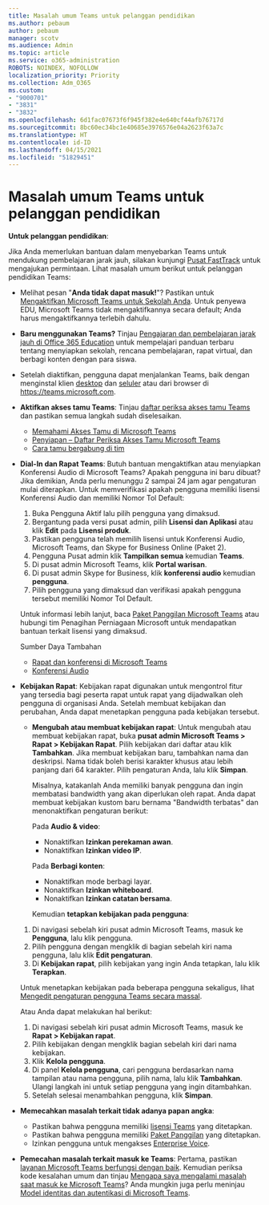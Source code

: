```yaml
---
title: Masalah umum Teams untuk pelanggan pendidikan
ms.author: pebaum
author: pebaum
manager: scotv
ms.audience: Admin
ms.topic: article
ms.service: o365-administration
ROBOTS: NOINDEX, NOFOLLOW
localization_priority: Priority
ms.collection: Adm_O365
ms.custom:
- "9000701"
- "3831"
- "3832"
ms.openlocfilehash: 6d1fac07673f6f945f382e4e640cf44afb76717d
ms.sourcegitcommit: 8bc60ec34bc1e40685e3976576e04a2623f63a7c
ms.translationtype: HT
ms.contentlocale: id-ID
ms.lasthandoff: 04/15/2021
ms.locfileid: "51829451"
---
```

# <a name="teams-common-issues-for-education-customers"></a>Masalah umum Teams untuk pelanggan pendidikan

**Untuk pelanggan pendidikan**:

Jika Anda memerlukan bantuan dalam menyebarkan Teams untuk mendukung pembelajaran jarak jauh, silakan kunjungi [Pusat FastTrack](https://www.microsoft.com/fasttrack) untuk mengajukan permintaan. Lihat masalah umum berikut untuk pelanggan pendidikan Teams:

- Melihat pesan "**Anda tidak dapat masuk!**"? Pastikan untuk [Mengaktifkan Microsoft Teams untuk Sekolah Anda](https://docs.microsoft.com/microsoft-365/education/intune-edu-trial/enable-microsoft-teams). Untuk penyewa EDU, Microsoft Teams tidak mengaktifkannya secara default; Anda harus mengaktifkannya terlebih dahulu.

- **Baru menggunakan Teams?** Tinjau [Pengajaran dan pembelajaran jarak jauh di Office 365 Education](https://support.office.com/article/remote-teaching-and-learning-in-office-365-education-f651ccae-7b65-478b-8366-51bb884025c4) untuk mempelajari panduan terbaru tentang menyiapkan sekolah, rencana pembelajaran, rapat virtual, dan berbagi konten dengan para siswa.

- Setelah diaktifkan, pengguna dapat menjalankan Teams, baik dengan menginstal klien [desktop](https://docs.microsoft.com/MicrosoftTeams/get-clients#desktop-client) dan [seluler](https://docs.microsoft.com/MicrosoftTeams/get-clients#mobile-clients) atau dari browser di https://teams.microsoft.com.

- **Aktifkan akses tamu Teams**: Tinjau [daftar periksa akses tamu Teams](https://docs.microsoft.com/microsoftteams/guest-access-checklist) dan pastikan semua langkah sudah diselesaikan.
    - [Memahami Akses Tamu di Microsoft Teams](https://docs.microsoft.com/microsoftteams/guest-access)
    - [Penyiapan – Daftar Periksa Akses Tamu Microsoft Teams](https://docs.microsoft.com/microsoftteams/guest-access-checklist)
    - [Cara tamu bergabung di tim](https://docs.microsoft.com/microsoftteams/guest-joins)

- **Dial-In dan Rapat Teams**: Butuh bantuan mengaktifkan atau menyiapkan Konferensi Audio di Microsoft Teams? Apakah pengguna ini baru dibuat? Jika demikian, Anda perlu menunggu 2 sampai 24 jam agar pengaturan mulai diterapkan. Untuk memverifikasi apakah pengguna memiliki lisensi Konferensi Audio dan memiliki Nomor Tol Default:
    1. Buka Pengguna Aktif lalu pilih pengguna yang dimaksud.
    2. Bergantung pada versi pusat admin, pilih **Lisensi dan Aplikasi** atau klik **Edit** pada **Lisensi produk**.
    3. Pastikan pengguna telah memilih lisensi untuk Konferensi Audio, Microsoft Teams, dan Skype for Business Online (Paket 2).
    4. Pengguna Pusat admin klik **Tampilkan semua** kemudian **Teams**.
    5. Di pusat admin Microsoft Teams, klik **Portal warisan**.
    6. Di pusat admin Skype for Business, klik **konferensi audio** kemudian **pengguna**.
    7. Pilih pengguna yang dimaksud dan verifikasi apakah pengguna tersebut memiliki Nomor Tol Default.

    Untuk informasi lebih lanjut, baca [Paket Panggilan Microsoft Teams](https://docs.microsoft.com/microsoftteams/calling-plans-for-office-365) atau hubungi tim Penagihan Perniagaan Microsoft untuk mendapatkan bantuan terkait lisensi yang dimaksud.

    Sumber Daya Tambahan

    - [Rapat dan konferensi di Microsoft Teams](https://docs.microsoft.com/microsoftteams/deploy-meetings-microsoft-teams-landing-page)
    - [Konferensi Audio](https://docs.microsoft.com/microsoftteams/audio-conferencing-in-office-365)

- **Kebijakan Rapat**: Kebijakan rapat digunakan untuk mengontrol fitur yang tersedia bagi peserta rapat untuk rapat yang dijadwalkan oleh pengguna di organisasi Anda. Setelah membuat kebijakan dan perubahan, Anda dapat menetapkan pengguna pada kebijakan tersebut.

    - **Mengubah atau membuat kebijakan rapat**: Untuk mengubah atau membuat kebijakan rapat, buka **pusat admin Microsoft Teams > Rapat > Kebijakan Rapat**. Pilih kebijakan dari daftar atau klik **Tambahkan**. Jika membuat kebijakan baru, tambahkan nama dan deskripsi. Nama tidak boleh berisi karakter khusus atau lebih panjang dari 64 karakter. Pilih pengaturan Anda, lalu klik **Simpan**. 
    
        Misalnya, katakanlah Anda memiliki banyak pengguna dan ingin membatasi bandwidth yang akan diperlukan oleh rapat. Anda dapat membuat kebijakan kustom baru bernama "Bandwidth terbatas" dan menonaktifkan pengaturan berikut:

        Pada **Audio & video**:
        - Nonaktifkan **Izinkan perekaman awan**.
        - Nonaktifkan **Izinkan video IP**.

        Pada **Berbagi konten**:

        - Nonaktifkan mode berbagi layar.
        - Nonaktifkan **Izinkan whiteboard**.
        - Nonaktifkan **Izinkan catatan bersama**.

        Kemudian **tetapkan kebijakan pada pengguna**:

    1. Di navigasi sebelah kiri pusat admin Microsoft Teams, masuk ke **Pengguna**, lalu klik pengguna.
    2. Pilih pengguna dengan mengklik di bagian sebelah kiri nama pengguna, lalu klik **Edit pengaturan**.
    3. Di **Kebijakan rapat**, pilih kebijakan yang ingin Anda tetapkan, lalu klik **Terapkan**.

    Untuk menetapkan kebijakan pada beberapa pengguna sekaligus, lihat [Mengedit pengaturan pengguna Teams secara massal](https://docs.microsoft.com/microsoftteams/edit-user-settings-in-bulk).

    Atau Anda dapat melakukan hal berikut:
    1. Di navigasi sebelah kiri pusat admin Microsoft Teams, masuk ke **Rapat > Kebijakan rapat**.
    2. Pilih kebijakan dengan mengklik bagian sebelah kiri dari nama kebijakan.
    3. Klik **Kelola pengguna**.
    4. Di panel **Kelola pengguna**, cari pengguna berdasarkan nama tampilan atau nama pengguna, pilih nama, lalu klik **Tambahkan**. Ulangi langkah ini untuk setiap pengguna yang ingin ditambahkan.
    5. Setelah selesai menambahkan pengguna, klik **Simpan**.

- **Memecahkan masalah terkait tidak adanya papan angka**:
    - Pastikan bahwa pengguna memiliki [lisensi Teams](https://docs.microsoft.com/MicrosoftTeams/assign-teams-licenses) yang ditetapkan.
    - Pastikan bahwa pengguna memiliki [Paket Panggilan](https://docs.microsoft.com/MicrosoftTeams/calling-plan-landing-page) yang ditetapkan.
    - Izinkan pengguna untuk mengakses [Enterprise Voice](https://docs.microsoft.com/skypeforbusiness/skype-for-business-hybrid-solutions/plan-your-phone-system-cloud-pbx-solution/enable-users-for-enterprise-voice-online-and-phone-system-voicemail#to-enable-your-users-for-phone-system-in-office-365-voice-and-voicemail).

- **Pemecahan masalah terkait masuk ke Teams**: Pertama, pastikan [layanan Microsoft Teams berfungsi dengan baik](https://admin.microsoft.com/Adminportal/Home?source=applauncher#/servicehealth). Kemudian periksa kode kesalahan umum dan tinjau [Mengapa saya mengalami masalah saat masuk ke Microsoft Teams](https://support.office.com/article/a02f683b-61a3-4008-9447-ee60c5593b0f)? Anda mungkin juga perlu meninjau [Model identitas dan autentikasi di Microsoft Teams](https://docs.microsoft.com/MicrosoftTeams/identify-models-authentication).
